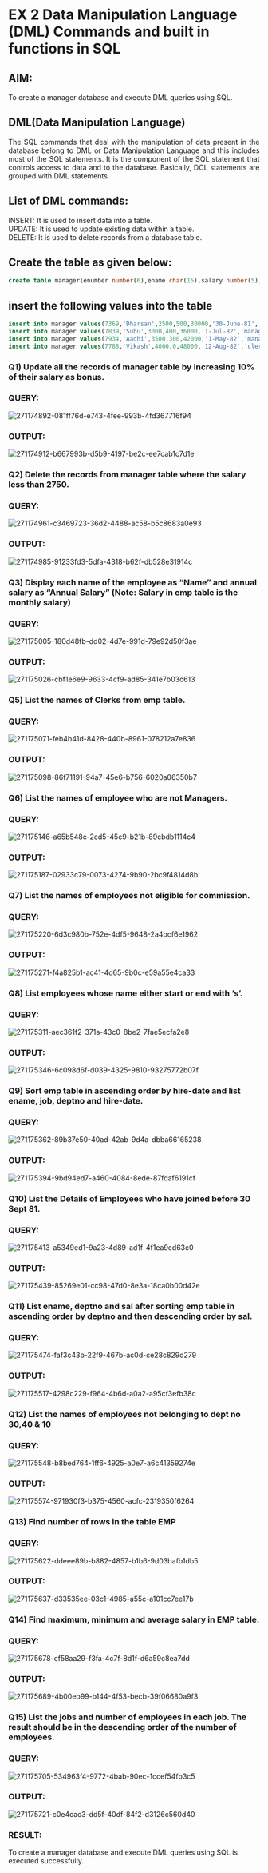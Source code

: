 # EX 2 Data Manipulation Language (DML) Commands and built in functions in SQL

## AIM:
To create a manager database and execute DML queries using SQL.


## DML(Data Manipulation Language)
<div align="justify">
The SQL commands that deal with the manipulation of data present in the database belong to DML or Data Manipulation Language and this includes most of the SQL statements. It is the component of the SQL statement that controls access to data and to the database. Basically, DCL statements are grouped with DML statements.
</div>

## List of DML commands: 
<div align="justify">
INSERT: It is used to insert data into a table.<br>
UPDATE: It is used to update existing data within a table.<br>
DELETE: It is used to delete records from a database table.<br>
</div>

## Create the table as given below:
```sql
create table manager(enumber number(6),ename char(15),salary number(5),commission number(4),annualsalary number(7),Hiredate date,designation char(10),deptno number(2),reporting char(10));
```
## insert the following values into the table
```sql
insert into manager values(7369,'Dharsan',2500,500,30000,'30-June-81','clerk',10,'John');
insert into manager values(7839,'Subu',3000,400,36000,'1-Jul-82','manager',null,'James');
insert into manager values(7934,'Aadhi',3500,300,42000,'1-May-82','manager',30,NULL);
insert into manager values(7788,'Vikash',4000,0,48000,'12-Aug-82','clerk',50,'Bond');
```

### Q1) Update all the records of manager table by increasing 10% of their salary as bonus.

### QUERY:

![271174892-081ff76d-e743-4fee-993b-4fd367716f94](https://github.com/Thilagavathi7/EX-2-Data-Manipulation-Language-DML-and-Data-Control-Language-DCL-Commands/assets/119407159/f6955536-fb8c-40aa-9909-c491656b8853)

### OUTPUT:

![271174912-b667993b-d5b9-4197-be2c-ee7cab1c7d1e](https://github.com/Thilagavathi7/EX-2-Data-Manipulation-Language-DML-and-Data-Control-Language-DCL-Commands/assets/119407159/db1bbaa9-1cd8-4522-80e0-3faeae48dd65)

### Q2) Delete the records from manager table where the salary less than 2750.

### QUERY:

![271174961-c3469723-36d2-4488-ac58-b5c8683a0e93](https://github.com/Thilagavathi7/EX-2-Data-Manipulation-Language-DML-and-Data-Control-Language-DCL-Commands/assets/119407159/670400cb-2636-4fbe-9319-732cda49ed25)

### OUTPUT:

![271174985-91233fd3-5dfa-4318-b62f-db528e31914c](https://github.com/Thilagavathi7/EX-2-Data-Manipulation-Language-DML-and-Data-Control-Language-DCL-Commands/assets/119407159/d9abfd90-6f1b-4753-98ed-8285697eae13)

### Q3) Display each name of the employee as “Name” and annual salary as “Annual Salary” (Note: Salary in emp table is the monthly salary)

### QUERY:

![271175005-180d48fb-dd02-4d7e-991d-79e92d50f3ae](https://github.com/Thilagavathi7/EX-2-Data-Manipulation-Language-DML-and-Data-Control-Language-DCL-Commands/assets/119407159/cf332c50-39c3-45ec-926e-cb2f41fb4eb9)

### OUTPUT:

![271175026-cbf1e6e9-9633-4cf9-ad85-341e7b03c613](https://github.com/Thilagavathi7/EX-2-Data-Manipulation-Language-DML-and-Data-Control-Language-DCL-Commands/assets/119407159/8a460dc6-c0d8-481f-a84a-d99f535b6033)

### Q5)	List the names of Clerks from emp table.

### QUERY:

![271175071-feb4b41d-8428-440b-8961-078212a7e836](https://github.com/Thilagavathi7/EX-2-Data-Manipulation-Language-DML-and-Data-Control-Language-DCL-Commands/assets/119407159/bdd7c035-bd19-4c9d-ace2-3a5aacb4aa14)

### OUTPUT:

![271175098-86f71191-94a7-45e6-b756-6020a06350b7](https://github.com/Thilagavathi7/EX-2-Data-Manipulation-Language-DML-and-Data-Control-Language-DCL-Commands/assets/119407159/7260f3f7-f2d1-4a52-933c-3780a26dca51)

### Q6)	List the names of employee who are not Managers.

### QUERY:

![271175146-a65b548c-2cd5-45c9-b21b-89cbdb1114c4](https://github.com/Thilagavathi7/EX-2-Data-Manipulation-Language-DML-and-Data-Control-Language-DCL-Commands/assets/119407159/9e298d25-7d18-4bee-ab95-6b8f8d05e63d)

### OUTPUT:

![271175187-02933c79-0073-4274-9b90-2bc9f4814d8b](https://github.com/Thilagavathi7/EX-2-Data-Manipulation-Language-DML-and-Data-Control-Language-DCL-Commands/assets/119407159/34e07028-26bf-423d-98ae-4149d1560428)

### Q7)	List the names of employees not eligible for commission.

### QUERY:

![271175220-6d3c980b-752e-4df5-9648-2a4bcf6e1962](https://github.com/Thilagavathi7/EX-2-Data-Manipulation-Language-DML-and-Data-Control-Language-DCL-Commands/assets/119407159/45e23487-fcf4-4e20-aa09-8a6c9c7cdffb)

### OUTPUT:

![271175271-f4a825b1-ac41-4d65-9b0c-e59a55e4ca33](https://github.com/Thilagavathi7/EX-2-Data-Manipulation-Language-DML-and-Data-Control-Language-DCL-Commands/assets/119407159/744b47ab-81a7-4f28-b5d1-bf10f0b9195c)

### Q8)	List employees whose name either start or end with ‘s’.

### QUERY:

![271175311-aec361f2-371a-43c0-8be2-7fae5ecfa2e8](https://github.com/Thilagavathi7/EX-2-Data-Manipulation-Language-DML-and-Data-Control-Language-DCL-Commands/assets/119407159/27d2697f-1f2a-409c-9374-e3e97fc715b4)

### OUTPUT:

![271175346-6c098d6f-d039-4325-9810-93275772b07f](https://github.com/Thilagavathi7/EX-2-Data-Manipulation-Language-DML-and-Data-Control-Language-DCL-Commands/assets/119407159/b37e3a38-d62d-4491-8512-f12a5fe0ec5d)

### Q9) Sort emp table in ascending order by hire-date and list ename, job, deptno and hire-date.

### QUERY:

![271175362-89b37e50-40ad-42ab-9d4a-dbba66165238](https://github.com/Thilagavathi7/EX-2-Data-Manipulation-Language-DML-and-Data-Control-Language-DCL-Commands/assets/119407159/1a3be6cd-b68a-4fcc-b5ea-98c566f2ca26)

### OUTPUT:

![271175394-9bd94ed7-a460-4084-8ede-87fdaf6191cf](https://github.com/Thilagavathi7/EX-2-Data-Manipulation-Language-DML-and-Data-Control-Language-DCL-Commands/assets/119407159/3e73fadf-6fb6-4289-80dc-fbb6d9a74e1b)


### Q10) List the Details of Employees who have joined before 30 Sept 81.


### QUERY:
![271175413-a5349ed1-9a23-4d89-ad1f-4f1ea9cd63c0](https://github.com/Thilagavathi7/EX-2-Data-Manipulation-Language-DML-and-Data-Control-Language-DCL-Commands/assets/119407159/faeb0611-f0ac-41ee-b245-826fb3672dc0)


### OUTPUT:

![271175439-85269e01-cc98-47d0-8e3a-18ca0b00d42e](https://github.com/Thilagavathi7/EX-2-Data-Manipulation-Language-DML-and-Data-Control-Language-DCL-Commands/assets/119407159/d8b135db-5e02-49a5-b06e-34bc7edecaa5)

### Q11)	List ename, deptno and sal after sorting emp table in ascending order by deptno and then descending order by sal.


### QUERY:
![271175474-faf3c43b-22f9-467b-ac0d-ce28c829d279](https://github.com/Thilagavathi7/EX-2-Data-Manipulation-Language-DML-and-Data-Control-Language-DCL-Commands/assets/119407159/78d4cbc8-8ac7-4056-9a21-24700c72e1dd)


### OUTPUT:

![271175517-4298c229-f964-4b6d-a0a2-a95cf3efb38c](https://github.com/Thilagavathi7/EX-2-Data-Manipulation-Language-DML-and-Data-Control-Language-DCL-Commands/assets/119407159/54ac0b0b-07bf-4a1f-8960-35e1ec05cd6a)

### Q12) List the names of employees not belonging to dept no 30,40 & 10


### QUERY:
![271175548-b8bed764-1ff6-4925-a0e7-a6c41359274e](https://github.com/Thilagavathi7/EX-2-Data-Manipulation-Language-DML-and-Data-Control-Language-DCL-Commands/assets/119407159/e53fe9df-5a16-482a-a7bb-ab3fbe64175f)


### OUTPUT:

![271175574-971930f3-b375-4560-acfc-2319350f6264](https://github.com/Thilagavathi7/EX-2-Data-Manipulation-Language-DML-and-Data-Control-Language-DCL-Commands/assets/119407159/5de30dab-82dc-4e4d-9cc0-febbe9142288)


### Q13) Find number of rows in the table EMP

### QUERY:

![271175622-ddeee89b-b882-4857-b1b6-9d03bafb1db5](https://github.com/Thilagavathi7/EX-2-Data-Manipulation-Language-DML-and-Data-Control-Language-DCL-Commands/assets/119407159/6d7cf19b-8800-4325-8068-cd4539fc2a81)

### OUTPUT:

![271175637-d33535ee-03c1-4985-a55c-a101cc7ee17b](https://github.com/Thilagavathi7/EX-2-Data-Manipulation-Language-DML-and-Data-Control-Language-DCL-Commands/assets/119407159/2b9df9f2-6a38-4f7b-b409-6deae05dd2fe)

### Q14) Find maximum, minimum and average salary in EMP table.

### QUERY:

![271175678-cf58aa29-f3fa-4c7f-8d1f-d6a59c8ea7dd](https://github.com/Thilagavathi7/EX-2-Data-Manipulation-Language-DML-and-Data-Control-Language-DCL-Commands/assets/119407159/263588c7-a77b-496d-b729-2a11dc208c7f)


### OUTPUT:

![271175689-4b00eb99-b144-4f53-becb-39f06680a9f3](https://github.com/Thilagavathi7/EX-2-Data-Manipulation-Language-DML-and-Data-Control-Language-DCL-Commands/assets/119407159/10f02c7d-9dae-4b81-a789-bc7dfeac36fa)


### Q15) List the jobs and number of employees in each job. The result should be in the descending order of the number of employees.

### QUERY:

![271175705-534963f4-9772-4bab-90ec-1ccef54fb3c5](https://github.com/Thilagavathi7/EX-2-Data-Manipulation-Language-DML-and-Data-Control-Language-DCL-Commands/assets/119407159/b8fcabb7-3566-43ec-82c8-a80f8e80a6f1)

### OUTPUT:

![271175721-c0e4cac3-dd5f-40df-84f2-d3126c560d40](https://github.com/Thilagavathi7/EX-2-Data-Manipulation-Language-DML-and-Data-Control-Language-DCL-Commands/assets/119407159/1d987d82-12e4-4c42-a255-9dab76f5eb48)

### RESULT:

To create a manager database and execute DML queries using SQL is executed successfully.
